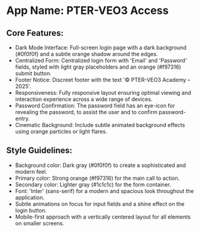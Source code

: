 # **App Name**: PTER-VEO3 Access

## Core Features:

- Dark Mode Interface: Full-screen login page with a dark background (#0f0f0f) and a subtle orange shadow around the edges.
- Centralized Form: Centralized login form with 'Email' and 'Password' fields, styled with light gray placeholders and an orange (#f97316) submit button.
- Footer Notice: Discreet footer with the text '© PTER-VEO3 Academy – 2025'.
- Responsiveness: Fully responsive layout ensuring optimal viewing and interaction experience across a wide range of devices.
- Password Confirmation: The password field has an eye-icon for revealing the password, to assist the user and to confirm password-entry.
- Cinematic Background: Include subtle animated background effects using orange particles or light flares.

## Style Guidelines:

- Background color: Dark gray (#0f0f0f) to create a sophisticated and modern feel.
- Primary color: Strong orange (#f97316) for the main call to action.
- Secondary color: Lighter gray (#1c1c1c) for the form container.
- Font: 'Inter' (sans-serif) for a modern and spacious look throughout the application.
- Subtle animations on focus for input fields and a shine effect on the login button.
- Mobile-first approach with a vertically centered layout for all elements on smaller screens.